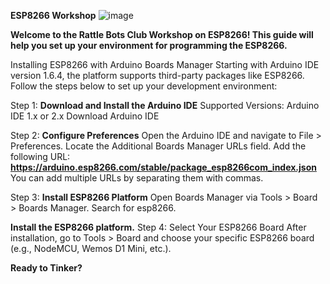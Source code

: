 **ESP8266 Workshop**
![image](https://github.com/user-attachments/assets/22efba1a-58a0-4f1b-baa1-9d903b744b24)

**Welcome to the Rattle Bots Club Workshop on ESP8266! This guide will help you set up your environment for programming the ESP8266.**


Installing ESP8266 with Arduino Boards Manager
Starting with Arduino IDE version 1.6.4, the platform supports third-party packages like ESP8266. Follow the steps below to set up your development environment:


Step 1: **Download and Install the Arduino IDE**
Supported Versions: Arduino IDE 1.x or 2.x
Download Arduino IDE

Step 2: **Configure Preferences**
Open the Arduino IDE and navigate to File > Preferences.
Locate the Additional Boards Manager URLs field.
Add the following URL:
**https://arduino.esp8266.com/stable/package_esp8266com_index.json**
You can add multiple URLs by separating them with commas.

Step 3: **Install ESP8266 Platform**
Open Boards Manager via Tools > Board > Boards Manager.
Search for esp8266.

**Install the ESP8266 platform.**
Step 4: Select Your ESP8266 Board
After installation, go to Tools > Board and choose your specific ESP8266 board (e.g., NodeMCU, Wemos D1 Mini, etc.).

**Ready to Tinker?**
